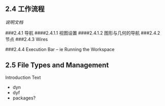 ## 2.4 工作流程

_说明文档_

###2.4.1	导航
####2.4.1.1	  视图设置
####2.4.1.2	  图形与几何的导航
###2.4.2	节点
###2.4.3	Wires

###2.4.4	Execution Bar – ie Running the Workspace


## 2.5 File Types and Management

Introduction Text

* dyn
* dyf
* packages?



